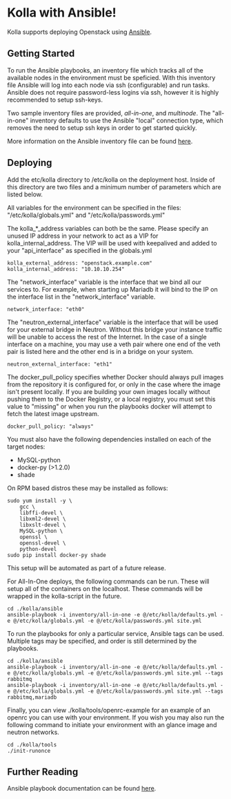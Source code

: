 Kolla with Ansible!
============================

Kolla supports deploying Openstack using [Ansible][].

[Ansible]: https://docs.ansible.com


Getting Started
---------------

To run the Ansible playbooks, an inventory file which tracks all of the
available nodes in the environment must be speficied. With this inventory file
Ansible will log into each node via ssh (configurable) and run tasks. Ansible
does not require password-less logins via ssh, however it is highly recommended
to setup ssh-keys.

Two sample inventory files are provided, *all-in-one*, and *multinode*. The
"all-in-one" inventory defaults to use the Ansible "local" connection type,
which removes the need to setup ssh keys in order to get started quickly.

More information on the Ansible inventory file can be found [here][].

[here]: https://docs.ansible.com/intro_inventory.html

Deploying
---------

Add the etc/kolla directory to /etc/kolla on the deployment host. Inside of
this directory are two files and a minimum number of parameters which are
listed below.

All variables for the environment can be specified in the files:
"/etc/kolla/globals.yml" and "/etc/kolla/passwords.yml"

The kolla_*_address variables can both be the same. Please specify an unused IP
address in your network to act as a VIP for kolla_internal_address. The VIP will
be used with keepalived and added to your "api_interface" as specified in the
globals.yml

    kolla_external_address: "openstack.example.com"
    kolla_internal_address: "10.10.10.254"

The "network_interface" variable is the interface that we bind all our services
to. For example, when starting up Mariadb it will bind to the IP on the
interface list in the "network_interface" variable.

    network_interface: "eth0"

The "neutron_external_interface" variable is the interface that will be used for
your external bridge in Neutron. Without this bridge your instance traffic will
be unable to access the rest of the Internet. In the case of a single interface
on a machine, you may use a veth pair where one end of the veth pair is listed
here and the other end is in a bridge on your system.

    neutron_external_interface: "eth1"

The docker_pull_policy specifies whether Docker should always pull images from
the repository it is configured for, or only in the case where the image isn't
present locally. If you are building your own images locally without pushing
them to the Docker Registry, or a local registry, you must set this value to
"missing" or when you run the playbooks docker will attempt to fetch the latest
image upstream.

    docker_pull_policy: "always"

You must also have the following dependencies installed on each of the target nodes:

* MySQL-python
* docker-py (>1.2.0)
* shade

On RPM based distros these may be installed as follows:

    sudo yum install -y \
        gcc \
        libffi-devel \
        libxml2-devel \
        libxslt-devel \
        MySQL-python \
        openssl \
        openssl-devel \
        python-devel
    sudo pip install docker-py shade

This setup will be automated as part of a future release.

For All-In-One deploys, the following commands can be run. These will setup all
of the containers on the localhost. These commands will be wrapped in the
kolla-script in the future.

    cd ./kolla/ansible
    ansible-playbook -i inventory/all-in-one -e @/etc/kolla/defaults.yml -e @/etc/kolla/globals.yml -e @/etc/kolla/passwords.yml site.yml

To run the playbooks for only a particular service, Ansible tags can be used.
Multiple tags may be specified, and order is still determined by the playbooks.

    cd ./kolla/ansible
    ansible-playbook -i inventory/all-in-one -e @/etc/kolla/defaults.yml -e @/etc/kolla/globals.yml -e @/etc/kolla/passwords.yml site.yml --tags rabbitmq
    ansible-playbook -i inventory/all-in-one -e @/etc/kolla/defaults.yml -e @/etc/kolla/globals.yml -e @/etc/kolla/passwords.yml site.yml --tags rabbitmq,mariadb

Finally, you can view ./kolla/tools/openrc-example for an example of an openrc
you can use with your environment. If you wish you may also run the following
command to initiate your environment with an glance image and neutron networks.

    cd ./kolla/tools
    ./init-runonce

Further Reading
---------------

Ansible playbook documentation can be found [here][].

[here]: http://docs.ansible.com/playbooks.html
